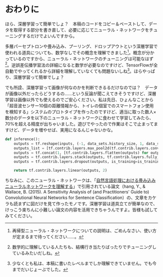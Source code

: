 # おわりに

ほら、深層学習って簡単でしょ？　本稿のコードをコピー＆ペーストして、データを取得する部分を書き直して、必要に応じてニューラル・ネットワークをチューニングするだけでよいんですから。

多層パーセプトロンや畳み込み、プーリング、ドロップアウトという深層学習で使われる道具についても、数学なしでその概念を理解できました[^7]。概念が分かっているのですから、ニューラル・ネットワークのチューニングは可能なはず[^8]。逆誤差伝播学習法の詳細になると数学が必要なのですけど、TensorFlowが全自動でやってくれるから詳細を理解していなくても問題ないしね[^9]。ほらやっぱり、深層学習って簡単でしょ？

でも所詮、深層学習って画像が何なのかを判断できるるだけなのでは？　データが画像以外だったらどうするの……という反論が聞こえてきそうですけど、深層学習は画像以外でも使えるのでご安心ください。私は先日、ひょんなことから「超音波センサー10個の距離情報から、トイレの個室でのスマートフォン使用を検知する」システムのプロトタイプを作ったのですけど、適当に取った数人×数分のデータを以下のニューラル・ネットワークに食わせて学習してみたら、70%を超える精度が出ちゃいました。遊びでやったので作業はそこで止まってますけど、データを増やせば、実用になるんじゃないかな。

```python
def inference():
    outputs = tf.reshape(inputs, (-1, data_sets.history_size, 1, data_sets.channel_size))  # 幅を1にして、1次元データをconvolution2dできるようにします。
    outputs_list = [tf.contrib.layers.max_pool2d(tf.contrib.layers.convolution2d(outputs, 128, (kernel_size, 1), padding='VALID'), (data_sets.history_size - kernel_size + 1, 1)) for kernel_size in (5, 4, 3, 2)]
    outputs = tf.concat(1, [tf.contrib.layers.flatten(outputs) for outputs in outputs_list])  # 次元0はバッチなので、次元1でconcatします。
    outputs = tf.contrib.layers.stack(outputs, tf.contrib.layers.fully_connected, (1024, 512))
    outputs = tf.contrib.layers.dropout(outputs, is_training=is_training)

    return tf.contrib.layers.linear(outputs, 2)
```

ちなみに、このニューラル・ネットワークは、「[自然言語処理における畳み込みニューラルネットワークを理解する](http://tkengo.github.io/blog/2016/03/11/understanding-convolutional-neural-networks-for-nlp/)」で引用されている論文（hang, Y., & Wallace, B. (2015). A Sensitivity Analysis of (and Practitioners' Guide to) Convolutional Neural Networks for Sentence Classification）の、文章をカケラも読まずに図だけを見て作ったモノです。深層学習は道具立てが簡単なので、けっこう楽ちんに小難しい論文の内容を活用できちゃうんですよ。皆様も試してみてください。


[^7]: 再帰型ニューラル・ネットワークについての説明は、ごめんなさい、使い方が定まるまで待ってください……。
[^8]: 数学的に理解している人たちも、結構行き当たりばったりでチューニングしているみたいだしね。
[^9]: 少なくとも私は、本稿に書いたレベルまでしか理解できていません。でも今までだいじょーぶでした。
